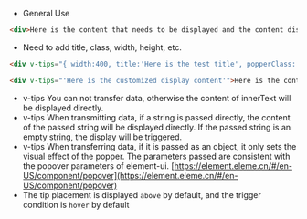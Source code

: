 -   General Use

```html
<div>Here is the content that needs to be displayed and the content displayed in the pop-up box.</div>
```

-   Need to add title, class, width, height, etc.

```html
<div v-tips="{ width:400, title:'Here is the test title', popperClass:'test1 test2', placement:'left' }">Here is the content that needs to be displayed and the content displayed in the pop-up box.</div>
```

```html
<div v-tips="'Here is the customized display content'">Here is the content that needs to be displayed and the content displayed in the pop-up box.</div>
```

-   v-tips You can not transfer data, otherwise the content of innerText will be displayed directly.
-   v-tips When transmitting data, if a string is passed directly, the content of the passed string will be displayed directly. If the passed string is an empty string, the display will be triggered.
-   v-tips When transferring data, if it is passed as an object, it only sets the visual effect of the popper. The parameters passed are consistent with the popover parameters of element-ui. [https://element.eleme.cn/#/en-US/component/popover](https://element.eleme.cn/#/en-US/component/popover)
-   The tip placement is displayed `above` by default, and the trigger condition is `hover` by default
